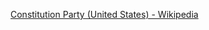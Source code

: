﻿[Constitution Party (United States) - Wikipedia](https://en.wikipedia.org/wiki/Constitution_Party_(United_States))